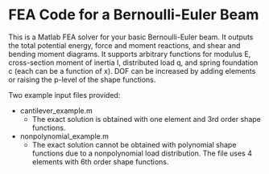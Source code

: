 # FEA Code for a Bernoulli-Euler Beam

This is a Matlab FEA solver for your basic Bernoulli-Euler beam. It outputs the total potential energy, force and moment reactions, and shear and bending moment diagrams. It  supports arbitrary functions for modulus E, cross-section moment of inertia I, distributed load q, and spring foundation c (each can be a function of x). DOF can be increased by adding elements or raising the p-level of the shape functions.

Two example input files provided:
- cantilever_example.m
  - The exact solution is obtained with one element and 3rd order shape functions.
- nonpolynomial_example.m
  - The exact solution cannot be obtained with polynomial shape functions due to a nonpolynomial load distribution. The file uses 4 elements with 6th order shape functions.
